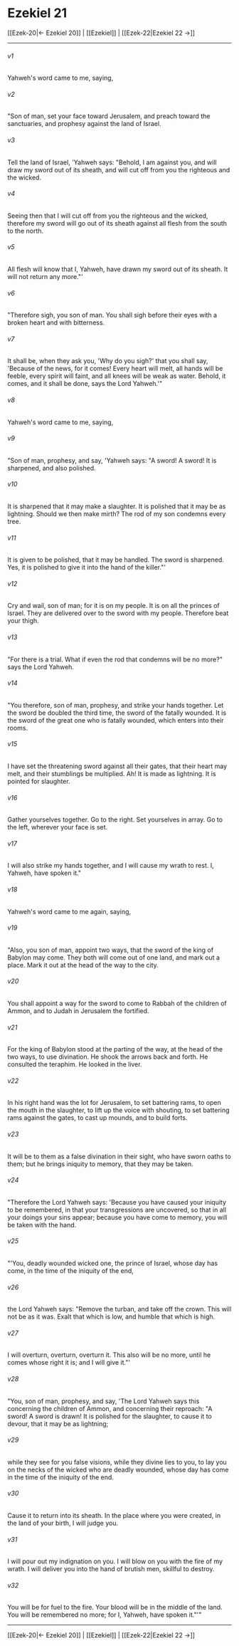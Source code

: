 # Ezekiel 21

[[Ezek-20|← Ezekiel 20]] | [[Ezekiel]] | [[Ezek-22|Ezekiel 22 →]]
***



###### v1 
Yahweh's word came to me, saying, 

###### v2 
"Son of man, set your face toward Jerusalem, and preach toward the sanctuaries, and prophesy against the land of Israel. 

###### v3 
Tell the land of Israel, 'Yahweh says: "Behold, I am against you, and will draw my sword out of its sheath, and will cut off from you the righteous and the wicked. 

###### v4 
Seeing then that I will cut off from you the righteous and the wicked, therefore my sword will go out of its sheath against all flesh from the south to the north. 

###### v5 
All flesh will know that I, Yahweh, have drawn my sword out of its sheath. It will not return any more."' 

###### v6 
"Therefore sigh, you son of man. You shall sigh before their eyes with a broken heart and with bitterness. 

###### v7 
It shall be, when they ask you, 'Why do you sigh?' that you shall say, 'Because of the news, for it comes! Every heart will melt, all hands will be feeble, every spirit will faint, and all knees will be weak as water. Behold, it comes, and it shall be done, says the Lord Yahweh.'" 

###### v8 
Yahweh's word came to me, saying, 

###### v9 
"Son of man, prophesy, and say, 'Yahweh says: "A sword! A sword! It is sharpened, and also polished. 

###### v10 
It is sharpened that it may make a slaughter. It is polished that it may be as lightning. Should we then make mirth? The rod of my son condemns every tree. 

###### v11 
It is given to be polished, that it may be handled. The sword is sharpened. Yes, it is polished to give it into the hand of the killer."' 

###### v12 
Cry and wail, son of man; for it is on my people. It is on all the princes of Israel. They are delivered over to the sword with my people. Therefore beat your thigh. 

###### v13 
"For there is a trial. What if even the rod that condemns will be no more?" says the Lord Yahweh. 

###### v14 
"You therefore, son of man, prophesy, and strike your hands together. Let the sword be doubled the third time, the sword of the fatally wounded. It is the sword of the great one who is fatally wounded, which enters into their rooms. 

###### v15 
I have set the threatening sword against all their gates, that their heart may melt, and their stumblings be multiplied. Ah! It is made as lightning. It is pointed for slaughter. 

###### v16 
Gather yourselves together. Go to the right. Set yourselves in array. Go to the left, wherever your face is set. 

###### v17 
I will also strike my hands together, and I will cause my wrath to rest. I, Yahweh, have spoken it." 

###### v18 
Yahweh's word came to me again, saying, 

###### v19 
"Also, you son of man, appoint two ways, that the sword of the king of Babylon may come. They both will come out of one land, and mark out a place. Mark it out at the head of the way to the city. 

###### v20 
You shall appoint a way for the sword to come to Rabbah of the children of Ammon, and to Judah in Jerusalem the fortified. 

###### v21 
For the king of Babylon stood at the parting of the way, at the head of the two ways, to use divination. He shook the arrows back and forth. He consulted the teraphim. He looked in the liver. 

###### v22 
In his right hand was the lot for Jerusalem, to set battering rams, to open the mouth in the slaughter, to lift up the voice with shouting, to set battering rams against the gates, to cast up mounds, and to build forts. 

###### v23 
It will be to them as a false divination in their sight, who have sworn oaths to them; but he brings iniquity to memory, that they may be taken. 

###### v24 
"Therefore the Lord Yahweh says: 'Because you have caused your iniquity to be remembered, in that your transgressions are uncovered, so that in all your doings your sins appear; because you have come to memory, you will be taken with the hand. 

###### v25 
"'You, deadly wounded wicked one, the prince of Israel, whose day has come, in the time of the iniquity of the end, 

###### v26 
the Lord Yahweh says: "Remove the turban, and take off the crown. This will not be as it was. Exalt that which is low, and humble that which is high. 

###### v27 
I will overturn, overturn, overturn it. This also will be no more, until he comes whose right it is; and I will give it."' 

###### v28 
"You, son of man, prophesy, and say, 'The Lord Yahweh says this concerning the children of Ammon, and concerning their reproach: "A sword! A sword is drawn! It is polished for the slaughter, to cause it to devour, that it may be as lightning; 

###### v29 
while they see for you false visions, while they divine lies to you, to lay you on the necks of the wicked who are deadly wounded, whose day has come in the time of the iniquity of the end. 

###### v30 
Cause it to return into its sheath. In the place where you were created, in the land of your birth, I will judge you. 

###### v31 
I will pour out my indignation on you. I will blow on you with the fire of my wrath. I will deliver you into the hand of brutish men, skillful to destroy. 

###### v32 
You will be for fuel to the fire. Your blood will be in the middle of the land. You will be remembered no more; for I, Yahweh, have spoken it."'"

***
[[Ezek-20|← Ezekiel 20]] | [[Ezekiel]] | [[Ezek-22|Ezekiel 22 →]]
